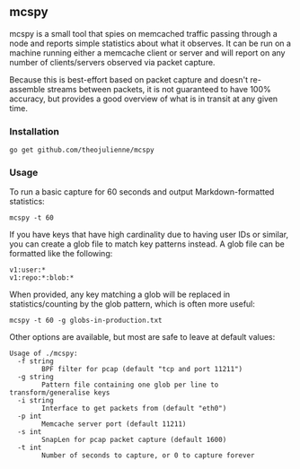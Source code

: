 ## mcspy

mcspy is a small tool that spies on memcached traffic passing through a node and reports simple statistics about what it observes. It can be run on a machine running either a memcache client or server and will report on any number of clients/servers observed via packet capture.

Because this is best-effort based on packet capture and doesn't re-assemble streams between packets, it is not guaranteed to have 100% accuracy, but provides a good overview of what is in transit at any given time.

### Installation

```
go get github.com/theojulienne/mcspy
```

### Usage

To run a basic capture for 60 seconds and output Markdown-formatted statistics:
```
mcspy -t 60
```

If you have keys that have high cardinality due to having user IDs or similar, you can create a glob file to match key patterns instead. A glob file can be formatted like the following:
```
v1:user:*
v1:repo:*:blob:*
```

When provided, any key matching a glob will be replaced in statistics/counting by the glob pattern, which is often more useful:
```
mcspy -t 60 -g globs-in-production.txt
```

Other options are available, but most are safe to leave at default values:
```
Usage of ./mcspy:
  -f string
    	BPF filter for pcap (default "tcp and port 11211")
  -g string
    	Pattern file containing one glob per line to transform/generalise keys
  -i string
    	Interface to get packets from (default "eth0")
  -p int
    	Memcache server port (default 11211)
  -s int
    	SnapLen for pcap packet capture (default 1600)
  -t int
    	Number of seconds to capture, or 0 to capture forever
```
